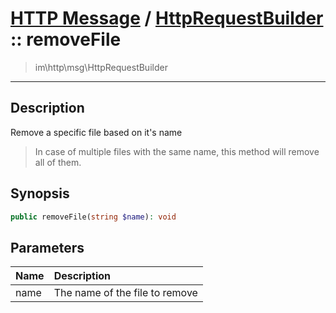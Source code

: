 # [HTTP Message](http.md) / [HttpRequestBuilder](http-HttpRequestBuilder.md) :: removeFile
 > im\http\msg\HttpRequestBuilder
____

## Description
Remove a specific file based on it's name

 > In case of multiple files with the same name, this method will remove all of them.  

## Synopsis
```php
public removeFile(string $name): void
```

## Parameters
| Name | Description |
| :--- | :---------- |
| name | The name of the file to remove |
